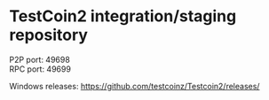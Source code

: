 TestCoin2 integration/staging repository
=====================================

P2P port: 49698<br>
RPC port: 49699<br>

Windows releases: https://github.com/testcoinz/Testcoin2/releases/
